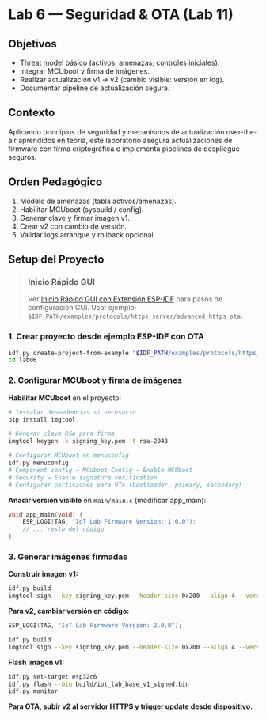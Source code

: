 # Lab 6 — Seguridad & OTA (Lab 11)

## Objetivos
- Threat model básico (activos, amenazas, controles iniciales).
- Integrar MCUboot y firma de imágenes.
- Realizar actualización v1 → v2 (cambio visible: versión en log).
- Documentar pipeline de actualización segura.

## Contexto
Aplicando principios de seguridad y mecanismos de actualización over-the-air aprendidos en teoría, este laboratorio asegura actualizaciones de firmware con firma criptográfica e implementa pipelines de despliegue seguros.

## Orden Pedagógico
1. Modelo de amenazas (tabla activos/amenazas).
2. Habilitar MCUboot (sysbuild / config).
3. Generar clave y firmar imagen v1.
4. Crear v2 con cambio de versión.
5. Validar logs arranque y rollback opcional.

## Setup del Proyecto

> ### Inicio Rápido GUI
> Ver [Inicio Rápido GUI con Extensión ESP-IDF](../doc/setup.md#inicio-rapido-gui-con-extension-esp-idf) para pasos de configuración GUI.
> Usar ejemplo: `$IDF_PATH/examples/protocols/https_server/advanced_https_ota`.

### 1. Crear proyecto desde ejemplo ESP-IDF con OTA
```bash
idf.py create-project-from-example "$IDF_PATH/examples/protocols/https_server/advanced_https_ota" lab06
cd lab06
```

### 2. Configurar MCUboot y firma de imágenes

**Habilitar MCUboot** en el proyecto:
```bash
# Instalar dependencias si necesario
pip install imgtool

# Generar clave RSA para firma
imgtool keygen -k signing_key.pem -t rsa-2048

# Configurar MCUboot en menuconfig
idf.py menuconfig
# Component config → MCUboot Config → Enable MCUboot
# Security → Enable signature verification
# Configurar particiones para OTA (bootloader, primary, secondary)
```

**Añadir versión visible** en `main/main.c` (modificar app_main):
```c
void app_main(void) {
    ESP_LOGI(TAG, "IoT Lab Firmware Version: 1.0.0");
    // ... resto del código
}
```

### 3. Generar imágenes firmadas

**Construir imagen v1:**
```bash
idf.py build
imgtool sign --key signing_key.pem --header-size 0x200 --align 4 --version 1.0.0 --pad-header build/iot_lab_base.bin build/iot_lab_base_v1_signed.bin
```

**Para v2, cambiar versión en código:**
```c
ESP_LOGI(TAG, "IoT Lab Firmware Version: 2.0.0");
```
```bash
idf.py build
imgtool sign --key signing_key.pem --header-size 0x200 --align 4 --version 2.0.0 --pad-header build/iot_lab_base.bin build/iot_lab_base_v2_signed.bin
```

**Flash imagen v1:**
```bash
idf.py set-target esp32c6
idf.py flash --bin build/iot_lab_base_v1_signed.bin
idf.py monitor
```

**Para OTA, subir v2 al servidor HTTPS y trigger update desde dispositivo.**

